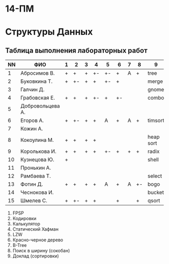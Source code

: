 # 14-ПМ
# Структуры Данных
## Таблица выполнения лабораторных работ

| NN  | ФИО              | 1   | 2   | 3   | 4   | 5   | 6   | 7   | 8   | 9         | TOTAL |
| --- | ---------------- | --- | --- | --- | --- | --- | --- | --- | --- | --------- | ----- |
| 1   | Абросимов В.     | +   | +   | +   | +-  | +-  | +   | A   | +   | tree      | 4(A)  |
| 2   | Буковкина Т.     | +   | +-  | +   | +   | +-  | +   |     |     | merge     |       |
| 3   | Галчин Д.        |     |     |     |     |     |     |     |     | gnome     |       |
| 4   | Грабовская Е.    | +   | +   | +   | +-  | +   | +-  |     |     | combo     |       |
| 5   | Добровольцева А. |     |     |     |     |     |     |     |     |           |       |
| 6   | Егоров А.        | +   | +-  | +   | +   | A   | +   | A   | +   | timsort   | 3(A)  |
| 7   | Кожин А.         |     |     |     |     |     |     |     |     |           |       |
| 8   | Кокоулина М.     | +   | +   | +   | +   |     |     |     |     | heap sort |       |
| 9   | Королькова И.    | +   | +   | +   | +   | +-  | +   | +   | +   | radix     | 5     |
| 10  | Кузнецова Ю.     | +   |     |     |     |     |     |     |     | shell     |       |
| 11  | Пронькин А.      |     |     |     |     |     |     |     |     |           |       |
| 12  | Рамбаева Т.      |     |     |     |     |     |     |     |     | select    |       |
| 13  | Фотин Д.         | +   | +   | +   | +   | A   | +   | A   | +-  | bogo      | 3(A)  |
| 14  | Чеснокова И.     |     |     |     |     |     |     |     |     | bucket    |       |
| 15  | Шмелев С.        | +   | +-  | +   | +   |     | +   |     | +   | qsort     |       |

1. FPSP
2. Кодировки
3. Калькулятор
4. Статический Хафман
5. LZW
6. Красно-черное дерево
7. B-Tree
8. Поиск в ширину (сокобан)
9. Доклад (сортировки)
